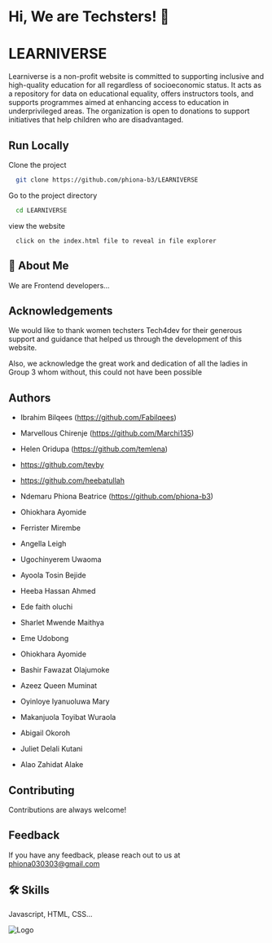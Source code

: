 
# Hi, We are Techsters! 👋


# LEARNIVERSE

Learniverse is a non-profit website is committed to supporting inclusive and high-quality education for all regardless of socioeconomic status. It acts as a repository for data on educational equality, offers instructors tools, and supports programmes aimed at enhancing access to education in underprivileged areas. The organization is open to donations to support initiatives that help children who are disadvantaged.

## Run Locally

Clone the project

```bash
  git clone https://github.com/phiona-b3/LEARNIVERSE
```

Go to the project directory

```bash
  cd LEARNIVERSE
```

view the website

```vscode
  click on the index.html file to reveal in file explorer
```


## 🚀 About Me
We are Frontend developers...


## Acknowledgements

 
We would like to thank women techsters Tech4dev for their generous support and guidance that helped us through the development of this website.

 Also, we acknowledge the great work and dedication of all the ladies in Group 3 whom without, this could not have been possible


## Authors

- Ibrahim Bilqees (https://github.com/Fabilqees)

- Marvellous Chirenje (https://github.com/Marchi135)

- Helen Oridupa (https://github.com/temlena)

- https://github.com/tevby

- https://github.com/heebatullah

- Ndemaru Phiona Beatrice (https://github.com/phiona-b3)

- Ohiokhara Ayomide​

- Ferrister Mirembe 

- Angella Leigh

- Ugochinyerem Uwaoma​

- Ayoola Tosin Bejide​

- Heeba Hassan Ahmed​

- Ede faith oluchi​

- Sharlet Mwende Maithya​

- Eme Udobong​

- Ohiokhara Ayomide​

- Bashir Fawazat Olajumoke​

- Azeez Queen Muminat​

- Oyinloye Iyanuoluwa Mary​

- Makanjuola Toyibat Wuraola​

- Abigail Okoroh​

- Juliet Delali Kutani​

- Alao Zahidat Alake​



## Contributing

Contributions are always welcome!


## Feedback

If you have any feedback, please reach out to us at phiona030303@gmail.com


## 🛠 Skills
Javascript, HTML, CSS...


![Logo]()

